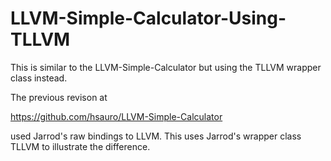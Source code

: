# LLVM-Simple-Calculator-Using-TLLVM
This is similar to the LLVM-Simple-Calculator but using the TLLVM wrapper class instead.

The previous revison at 

https://github.com/hsauro/LLVM-Simple-Calculator

used Jarrod's raw bindings to LLVM. This uses Jarrod's wrapper class TLLVM to illustrate the difference. 
